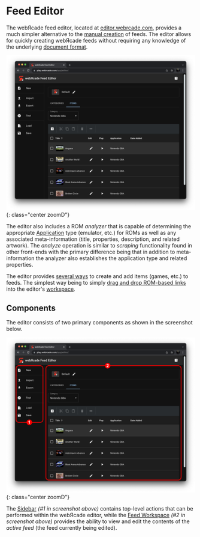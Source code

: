 # Feed Editor

The webЯcade feed editor, located at [editor.webrcade.com](https://editor.webrcade.com), provides a much simpler alternative to the [manual creation](../feeds/tutorial.md) of feeds. The editor allows for quickly creating webЯcade feeds without requiring any knowledge of the underlying [document format](../feeds/format.md).

![](../assets/images/editor/main.png){: class="center zoomD"}

The editor also includes a ROM *analyzer* that is capable of determining the appropriate [Application](../apps/index.md) type (emulator, etc.) for ROMs as well as any associated meta-information (title, properties, description, and related artwork). The *analyze* operation is similar to *scraping* functionality found in other front-ends with the primary difference being that in addition to meta-information the analyzer also establishes the application type and related properties.

The editor provides [several ways](workspace/addingitems.md) to create and add items (games, etc.) to feeds. The simplest way being to simply [drag and drop ROM-based links](draganddrop.md#drag-rom-urls) into the editor's [workspace](workspace/index.md).

## Components

The editor consists of two primary components as shown in the screenshot below.

![](../assets/images/editor/main-annotated.png){: class="center zoomD"}

The [Sidebar](sidebar.md) *(#1 in screenshot above)* contains top-level actions that can be performed within the webЯcade editor, while the [Feed Workspace](workspace/index.md) *(#2 in screenshot above)* provides the ability to view and edit the contents of the *active feed* (the feed currently being edited).


